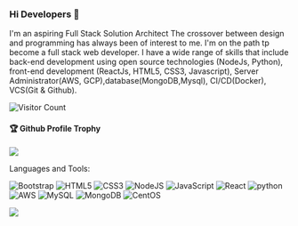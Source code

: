 ### Hi Developers 👋
I'm an aspiring Full Stack Solution Architect
The crossover between design and programming has always been of interest to me. I'm on the path tp become a full stack web developer. I have a wide range of skills that include back-end development using open source technologies (NodeJs, Python), front-end development (ReactJs, HTML5, CSS3, Javascript), Server Administrator(AWS, GCP),database(MongoDB,Mysql), CI/CD(Docker), VCS(Git & Github).

![Visitor Count](https://profile-counter.glitch.me/ethen1036/count.svg)

<div>
  <h4>🏆 Github Profile Trophy</h4>
  <a href="https://github.com/ryo-ma/github-profile-trophy">
    <img src="https://github-profile-trophy.vercel.app/?username=ethen1036&column=7"/>
  </a>
</div>

Languages and Tools: 

<img alt="Bootstrap" src="https://img.shields.io/badge/bootstrap-%23563D7C.svg?style=flat-square&logo=bootstrap&logoColor=white"/> <img alt="HTML5" src="https://img.shields.io/badge/html5-%23E34F26.svg?style=flat-square&logo=html5&logoColor=white"/> <img alt="CSS3" src="https://img.shields.io/badge/css3-%231572B6.svg?style=flat-square&logo=css3&logoColor=white"/> <img alt="NodeJS" src="https://img.shields.io/badge/node.js-%2343853D.svg?style=flat-square&logo=node-dot-js&logoColor=white"/> <img alt="JavaScript" src="https://img.shields.io/badge/javascript-%23323330.svg?style=flat-square&logo=javascript&logoColor=%23F7DF1E"/> <img alt="React" src="https://img.shields.io/badge/react-%2320232a.svg?style=flat-square&logo=react&logoColor=%2361DAFB"/> <img alt="python" src="https://img.shields.io/badge/python-3670A0?style=flat-square&logo=python&logoColor=ffdd54"/> <img alt="AWS" src="https://img.shields.io/badge/AWS-%23FF9900.svg?style=flat-square&logo=amazon-aws&logoColor=white"/> <img alt="MySQL" src="https://img.shields.io/badge/mysql-%2300f.svg?style=flat-square&logo=mysql&logoColor=white"/> <img alt="MongoDB" src ="https://img.shields.io/badge/MongoDB-%234ea94b.svg?style=flat-square&logo=mongodb&logoColor=white"/> <img alt="CentOS" src="https://img.shields.io/badge/cent%20os-002260?style=flat-square&logo=centos&logoColor=F0F0F0"/>

![](https://activity-graph.herokuapp.com/graph?username=ethen1036&theme=react-dark&area=true)
<!--
**ethen1036/ethen1036** is a ✨ _special_ ✨ repository because its `README.md` (this file) appears on your GitHub profile.

Here are some ideas to get you started:

- 🔭 I’m currently working on ...
- 🌱 I’m currently learning ...
- 👯 I’m looking to collaborate on ...
- 🤔 I’m looking for help with ...
- 💬 Ask me about ...
- 📫 How to reach me: ...
- 😄 Pronouns: ...
- ⚡ Fun fact: ...
-->
